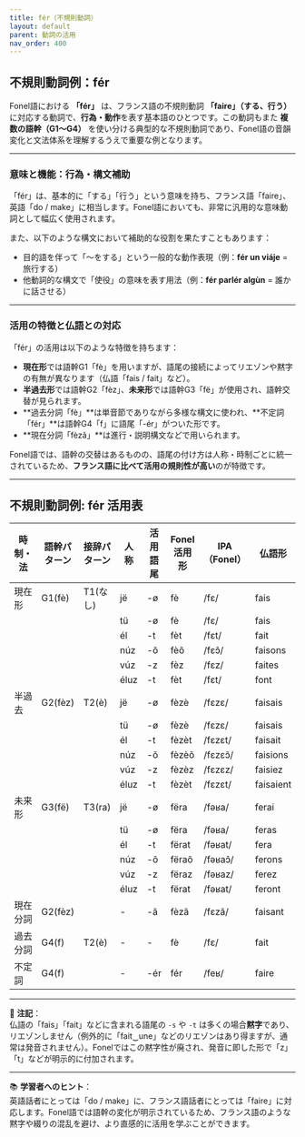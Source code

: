 ```yaml
---
title: fér（不規則動詞）
layout: default
parent: 動詞の活用
nav_order: 400
---
```


## 不規則動詞例：fér

Fonel語における **「fér」** は、フランス語の不規則動詞 **「faire」（する、行う）** に対応する動詞で、**行為・動作**を表す基本語のひとつです。この動詞もまた **複数の語幹（G1〜G4）** を使い分ける典型的な不規則動詞であり、Fonel語の音韻変化と文法体系を理解するうえで重要な例となります。

---

### 意味と機能：行為・構文補助

「fér」は、基本的に「する」「行う」という意味を持ち、フランス語「faire」、英語「do / make」に相当します。Fonel語においても、非常に汎用的な意味動詞として幅広く使用されます。

また、以下のような構文において補助的な役割を果たすこともあります：

- 目的語を伴って「〜をする」という一般的な動作表現（例：**fér un viáje** = 旅行する）
- 他動詞的な構文で「使役」の意味を表す用法（例：**fér parlér algùn** = 誰かに話させる）

---

### 活用の特徴と仏語との対応

「fér」の活用は以下のような特徴を持ちます：

- **現在形**では語幹G1「fè」を用いますが、語尾の接続によってリエゾンや黙字の有無が異なります（仏語「fais / fait」など）。
- **半過去形**では語幹G2「fèz」、**未来形**では語幹G3「fë」が使用され、語幹交替が見られます。
- **過去分詞「fè」**は単音節でありながら多様な構文に使われ、**不定詞「fér」**は語幹G4「f」に語尾「-ér」がついた形です。
- **現在分詞「fèzã」**は進行・説明構文などで用いられます。

Fonel語では、語幹の交替はあるものの、語尾の付け方は人称・時制ごとに統一されているため、**フランス語に比べて活用の規則性が高い**のが特徴です。

---

## 不規則動詞例: fér 活用表

| 時制・法 | 語幹パターン | 接辞パターン | 人称 | 活用語尾  | Fonel活用形 | IPA（Fonel） | 仏語形    | IPA（仏語・最長発音） |
|----------|--------------|--------------|------|-----------|-------------|--------------|-----------|-----------------------|
| 現在形   | G1(fè)       | T1(なし)     | jë   | -ø        | fè          | /fɛ/         | fais      | /fɛ/                  |
|          |              |              | tü   | -ø        | fè          | /fɛ/         | fais      | /fɛ/                  |
|          |              |              | él   | -t        | fèt         | /fɛt/        | fait      | /fɛ/                  |
|          |              |              | núz  | -õ        | fèõ         | /fɛɔ̃/       | faisons   | /fə.z‿ɔ̃/             |
|          |              |              | vúz  | -z        | fèz         | /fɛz/        | faites    | /fɛt/                 |
|          |              |              | éluz | -t        | fèt         | /fɛt/        | font      | /fɔ̃/                 |
| 半過去   | G2(fèz)      | T2(è)        | jë   | -ø        | fèzè        | /fɛzɛ/       | faisais   | /fɛ.z‿ɛ/              |
|          |              |              | tü   | -ø        | fèzè        | /fɛzɛ/       | faisais   | /fɛ.z‿ɛ/              |
|          |              |              | él   | -t        | fèzèt       | /fɛzɛt/      | faisait   | /fɛ.z‿ɛ/              |
|          |              |              | núz  | -õ        | fèzèõ       | /fɛzɛɔ̃/     | faisions  | /fɛ.z‿jɔ̃/            |
|          |              |              | vúz  | -z        | fèzèz       | /fɛzɛz/      | faisiez   | /fɛ.z‿je/             |
|          |              |              | éluz | -t        | fèzèt       | /fɛzɛt/      | faisaient | /fɛ.z‿ɛ/              |
| 未来形   | G3(fë)       | T3(ra)       | jë   | -ø        | fëra        | /fəʁa/       | ferai     | /fə.ʁe/               |
|          |              |              | tü   | -ø        | fëra        | /fəʁa/       | feras     | /fə.ʁa/               |
|          |              |              | él   | -t        | fërat       | /fəʁat/      | fera      | /fə.ʁa/               |
|          |              |              | núz  | -õ        | fëraõ       | /fəʁaɔ̃/     | ferons    | /fə.ʁɔ̃/              |
|          |              |              | vúz  | -z        | fëraz       | /fəʁaz/      | ferez     | /fə.ʁe‿z/             |
|          |              |              | éluz | -t        | fërat       | /fəʁat/      | feront    | /fə.ʁɔ̃‿t/            |
| 現在分詞 | G2(fèz)      |              | -    | -ã        | fèzã        | /fɛzã/       | faisant   | /fɛ.zɑ̃/              |
| 過去分詞 | G4(f)        | T2(è)        | -    | -         | fè          | /fɛ/         | fait      | /fɛ/                  |
| 不定詞   | G4(f)        |              | -    | -ér       | fér         | /feʁ/        | faire     | /fɛʁ/                 |

---

📌 **注記**：  
仏語の「fais」「fait」などに含まれる語尾の `-s` や `-t` は多くの場合**黙字**であり、リエゾンしません（例外的に「fait‿une」などのリエゾンはあり得ますが、通常は発音されません）。Fonelではこの黙字性が廃され、発音に即した形で「z」「t」などが明示的に付加されます。

---

📚 **学習者へのヒント**：  
英語話者にとっては「do / make」に、フランス語話者にとっては「faire」に対応します。Fonel語では語幹の変化が明示されているため、フランス語のような黙字や綴りの混乱を避け、より直感的に活用を学ぶことができます。
